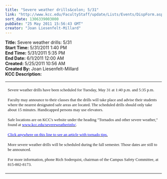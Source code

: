 ```yaml
---
title: "Severe weather drills&colon; 5/31"
link: "http://www.kcc.edu/FacultyStaff/update/Lists/Events/DispForm.aspx?ID=88"
sort_date: 1306339003000
pubDate: "25 May 2011 15:56:43 GMT"
creator: "Joan Liesenfelt-Millard"
---
```


<div><b>Title:</b> Severe weather drills: 5/31</div>
<div><b>Start Time:</b> 5/31/2011 1:40 PM</div>
<div><b>End Time:</b> 5/31/2011 5:35 PM</div>
<div><b>End Date:</b> 6/1/2011 12:00 AM</div>
<div><b>Created:</b> 5/25/2011 10:56 AM</div>
<div><b>Created By:</b> Joan Liesenfelt-Millard</div>
<div><b>KCC Description:</b> <div class=ExternalClass09EEF33A016C4B7F89EA0B13C58837DA>
<div>
<table dir=ltr cellspacing=0 cellpadding=7 border=0>
<tbody>
<tr>
<td valign=top>
<p align=left><font face=ArialMT><font face=ArialMT><font size=2>Severe weather drills have been scheduled for Tuesday, May 31 at 1:40 p.m. and 5:35 p.m.      </font></p>
<p dir=ltr align=left><font size=2>Faculty may announce to their classes that the drills will take place and advise their students where the nearest designated safe areas are located. The scheduled drills should only take about 15 minutes. Handicapped persons may use elevators.    </font>
<p dir=ltr align=left><font size=2>Safe locations are on KCC's website under the heading &quot;Tornados and other severe weather,&quot; found at </font></font></font><a href="http://r20.rs6.net/tn.jsp?llr=tcchpwn6&amp;et=1105589251053&amp;s=0&amp;e=001SMhFvl4PH8s9LKEcaWSnUsnhpTfxVxZurZ7ED3c4iw0n6_8Nuoqcf-g3oyurKZi9fKRw9UEaz-OKmtXa0ku3Oq-xn2DkYkTCbKIt1jRGw-3sLNSGF2J4FQ=="><u><font face=ArialMT color="#0000ff"><font face=ArialMT color="#0000ff"><font face=ArialMT color="#0000ff"><font size=2>www.kcc.edu/severeweatherinfo/</font></u></font></font></font></a><font face=ArialMT><font face=ArialMT size=2>.     </font></font>
<p dir=ltr align=left><u><font face=ArialMT color="#0000ff"><font face=ArialMT color="#0000ff"><font face=ArialMT color="#0000ff"><font size=2>Click anywhere on this line to see an article with tornado tips.</font></u></font></font></font><font face=ArialMT><font face=ArialMT size=2>  </font></font>
<p dir=ltr align=left><font face=ArialMT><font face=ArialMT size=2>More severe weather drills will be scheduled during the fall semester. Those dates are still to be announced.     </font></font>
<p dir=ltr align=left><font face=ArialMT><font face=ArialMT size=2>For more information, phone Rich Soderquist, chairman of the Campus Safety Committee, at 815-802-8173.  </font></font></p></td></tr></tbody></table></div></div></div>
